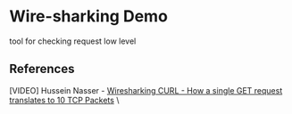 # Wire-sharking Demo

tool for checking request low level

## References

[VIDEO] Hussein Nasser - [Wiresharking CURL - How a single GET request translates to 10 TCP Packets](https://www.youtube.com/watch?v=gOEiBliwMUA&list=PLQnljOFTspQX_Zkt_8teMRsdY4sNt4BX6&index=3&ab_channel=HusseinNasser) \
